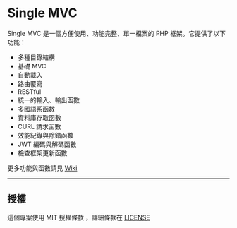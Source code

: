# Single MVC

Single MVC 是一個方便使用、功能完整、單一檔案的 PHP 框架。它提供了以下功能：

* 多種目錄結構
* 基礎 MVC
* 自動載入
* 路由覆寫
* RESTful
* 統一的輸入、輸出函數
* 多國語系函數
* 資料庫存取函數
* CURL 請求函數
* 效能紀錄與除錯函數
* JWT 編碼與解碼函數
* 檢查框架更新函數

更多功能與函數請見 [Wiki](https://github.com/kouji6309/SingleMVC/wiki)

---

## 授權

這個專案使用 MIT 授權條款 ，詳細條款在 [LICENSE](LICENSE.md)